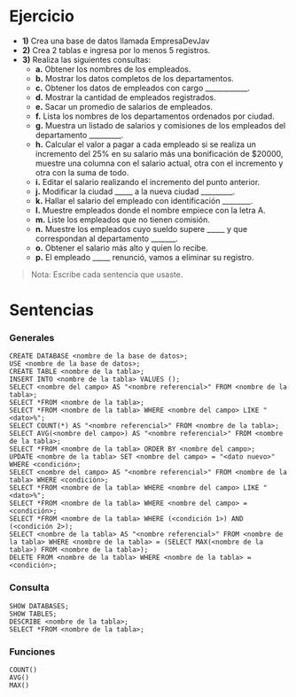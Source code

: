 # Ejercicio
- **1)** Crea una base de datos llamada EmpresaDevJav
- **2)** Crea 2 tablas e ingresa por lo menos 5 registros.
- **3)** Realiza las siguientes consultas:
  - **a.** Obtener los nombres de los empleados.
  - **b.** Mostrar los datos completos de los departamentos.
  - **c.** Obtener los datos de empleados con cargo ____________.
  - **d.** Mostrar la cantidad de empleados registrados.
  - **e.** Sacar un promedio de salarios de empleados.
  - **f.** Lista los nombres de los departamentos ordenados por ciudad.
  - **g.** Muestra un listado de salarios y comisiones de los empleados del departamento _________.
  - **h.** Calcular el valor a pagar a cada empleado si se realiza un incremento del 25% en su salario más una bonificación de $20000, muestre una columna con el salario actual,   otra con el incremento y otra con la suma de todo.
  - **i.** Editar el salario realizando el incremento del punto anterior.
  - **j.** Modificar la ciudad _____ a la nueva ciudad _________.
  - **k.** Hallar el salario del empleado con identificación ________.
  - **l.** Muestre empleados donde el nombre empiece con la letra A.
  - **m.** Liste los empleados que no tienen comisión.
  - **n.** Muestre los empleados cuyo sueldo supere _____ y que correspondan al departamento _______.
  - **o.** Obtener el salario más alto y quien lo recibe.
  - **p.** El empleado _____ renunció, vamos a eliminar su registro.
> Nota: Escribe cada sentencia que usaste.

# Sentencias

### Generales
```
CREATE DATABASE <nombre de la base de datos>;
USE <nombre de la base de datos>;
CREATE TABLE <nombre de la tabla>;
INSERT INTO <nombre de la tabla> VALUES ();
SELECT <nombre del campo> AS "<nombre referencial>" FROM <nombre de la tabla>;
SELECT *FROM <nombre de la tabla>;
SELECT *FROM <nombre de la tabla> WHERE <nombre del campo> LIKE "<dato>%";
SELECT COUNT(*) AS "<nombre referencial>" FROM <nombre de la tabla>;
SELECT AVG(<nombre del campo>) AS "<nombre referencial>" FROM <nombre de la tabla>;
SELECT *FROM <nombre de la tabla> ORDER BY <nombre del campo>;
UPDATE <nombre de la tabla> SET <nombre del campo> = "<dato nuevo>" WHERE <condición>;
SELECT <nombre del campo> AS "<nombre referencial>" FROM <nombre de la tabla> WHERE <condición>;
SELECT *FROM <nombre de la tabla> WHERE <nombre del campo> LIKE "<dato>%";
SELECT *FROM <nombre de la tabla> WHERE <nombre del campo> = <condición>;
SELECT *FROM <nombre de la tabla> WHERE (<condición 1>) AND (<condición 2>);
SELECT <nombre de la tabla> AS "<nombre referencial>" FROM <nombre de la tabla> WHERE <nombre de la tabla> = (SELECT MAX(<nombre de la tabla>) FROM <nombre de la tabla>);
DELETE FROM <nombre de la tabla> WHERE <nombre de la tabla> = <condición>;
```

### Consulta
```
SHOW DATABASES;
SHOW TABLES;
DESCRIBE <nombre de la tabla>;
SELECT *FROM <nombre de la tabla>;
```

### Funciones
```
COUNT()
AVG()
MAX()
```
